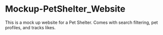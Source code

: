 # Mockup-PetShelter_Website
This is a mock up website for a Pet Shelter. Comes with search filtering, pet profiles, and tracks likes. 
